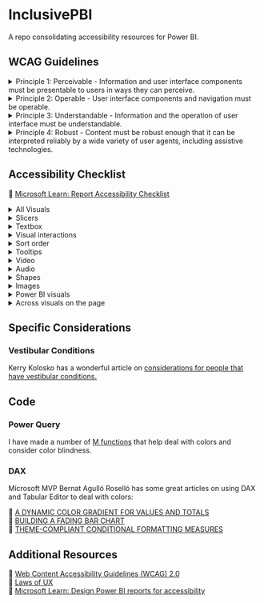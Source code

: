 # InclusivePBI
A repo consolidating accessibility resources for Power BI.

## WCAG Guidelines

<details>
<summary> Principle 1: Perceivable - Information and user interface components must be presentable to users in ways they can perceive. </summary><br />

| Number | Title | Guideline |
| ------ | ----- | --------- |
| 1.1 | Text Alternatives | :link: [Provide text alternatives for any non-text content so that it can be changed into other forms people need, such as large print, braille, speech, symbols or simpler language.](https://www.w3.org/TR/UNDERSTANDING-WCAG20/text-equiv.html) |
| 1.2 | Time-based Media | :link: [Provide alternatives for time-based media.](https://www.w3.org/TR/UNDERSTANDING-WCAG20/media-equiv.html)|
| 1.3 | Adaptable | :link: [Create content that can be presented in different ways (for example simpler layout) without losing information or structure.](https://www.w3.org/TR/UNDERSTANDING-WCAG20/content-structure-separation.html) |
| 1.4 | Distinguishable | :link: [Make it easier for users to see and hear content including separating foreground from background.](https://www.w3.org/TR/UNDERSTANDING-WCAG20/visual-audio-contrast.html) |

<br />

</details>

<details>
<summary> Principle 2: Operable - User interface components and navigation must be operable.</summary> 
<br />

| Number | Title | Guideline |
| ------ | ----- | --------- |
| 2.1 | Keyboard Accessible | :link: [Make all functionality available from a keyboard.](https://www.w3.org/TR/UNDERSTANDING-WCAG20/keyboard-operation.html) |
| 2.2 | Enough Time | :link: [Provide users enough time to read and use content.](https://www.w3.org/TR/UNDERSTANDING-WCAG20/time-limits.html) |
| 2.3 | Seizures | :link: [Do not design content in a way that is known to cause seizures.](https://www.w3.org/TR/UNDERSTANDING-WCAG20/seizure.html) |
| 2.4 | Navigable | :link: [Provide ways to help users navigate, find content, and determine where they are.](https://www.w3.org/TR/UNDERSTANDING-WCAG20/navigation-mechanisms.html) |

<br />

</details>

<details>
<summary> Principle 3: Understandable - Information and the operation of user interface must be understandable. </summary>
<br />

| Number | Title | Guideline |
| ------ | ----- | --------- |
| 3.1 | Readable | :link: [Make text content readable and understandable.](https://www.w3.org/TR/UNDERSTANDING-WCAG20/meaning.html) |
| 3.2 | Predictable | :link: [Make Web pages appear and operate in predictable ways.](https://www.w3.org/TR/UNDERSTANDING-WCAG20/consistent-behavior.html) |
| 3.3 | Input Assistance | :link: [Help users avoid and correct mistakes.](https://www.w3.org/TR/UNDERSTANDING-WCAG20/minimize-error.html) |

<br />

</details>

<details>
<summary> Principle 4: Robust - Content must be robust enough that it can be interpreted reliably by a wide variety of user agents, including assistive technologies. </summary> 
<br />

| Number | Title | Guideline |
| ------ | ----- | --------- |
| 4.1 | Compatible | :link: [Maximize compatibility with current and future user agents, including assistive technologies.](https://www.w3.org/TR/UNDERSTANDING-WCAG20/ensure-compat.html) |

<br />

</details>

## Accessibility Checklist

🔗 [Microsoft Learn: Report Accessibility Checklist](https://learn.microsoft.com/en-us/power-bi/create-reports/desktop-accessibility-creating-reports#report-accessibility-checklist)

<details>
<summary>All Visuals</summary>

- [ ] Ensure color contrast between title, axis label, and data label text and the background are at least 4.5:1.
- [ ] Avoid using color as the only means of conveying information. Use text or icons to supplement or replace the color.
- [ ] Replace unnecessary jargon or acronyms.
- [ ] Ensure alt text is added to all non-decorative visuals on the page.
- [ ] Check that your report page works for users with color vision deficiency.
</details>

<details>
<summary>Slicers</summary>
- [ ]  If you have a collection of several slicers on your report pages, ensure your design is consistent across pages. Use the same font, colors, and spatial position as much as possible.
</details>

<details>
<summary>Textbox</summary>
- [ ] Ensure color contrast between font and background are at least 4.5:1.
- [ ] Make sure to put text contents in the alt text box so screen readers can read them.
</details>

<details>
<summary>Visual interactions</summary>
- [ ] Is key information only accessible through an interaction? If so, rearrange your visuals so they're pre-filtered to make the important conclusion more obvious.
- [ ] Are you using bookmarks for navigation? Try navigating your report with a keyboard to ensure the experience is acceptable for keyboard-only users.
</details>

<details>
<summary>Sort order</summary>
- [ ] Have you purposefully set the sort order of each visual on the page? The accessible Show Data table shows the data in the sort order you have set on the visual.
</details>

<details>
<summary>Tooltips</summary>
- [ ] Don't use tooltips to convey important information. Users with motor issues and users who don't use a mouse will have difficulties accessing them.
- [ ] Do add tooltips to charts as ancillary information. It's included in the accessible Show Data table for each visual.
</details>

<details>
<summary>Video</summary>
- [ ] Avoid video that automatically starts when the page is rendered.
- [ ] Ensure your video has captions, or provide a transcript.
</details>

<details>
<summary>Audio</summary>
- [ ] Avoid audio that automatically starts when the page is rendered.
- [ ] Provide a transcript for any audio.
</details>

<details>
<summary>Shapes</summary>
- [ ] Make sure any decorative shapes are marked as hidden in tab order, so they aren't announced by a screen reader.
- [ ] Avoid using too many decorative shapes to the point where they're distracting.
- [ ] When using shapes to call out data points, use alt text to explain what is being called out.
</details>

<details>
<summary>Images</summary>
- [ ] When using images to call out data points, use alt text to explain what is being called out.
- [ ] Make sure any decorative images are marked as hidden in tab order, so they aren't announced by a screen reader.
- [ ] Avoid using too many decorative images, to the point where they're distracting.
</details>

<details>
<summary>Power BI visuals</summary>
- [ ] Check the accessible Show Data table for Power BI visuals. If the information shown isn't enough, look for another visual.
- [ ] If you use the Play Axis custom visual, ensure it doesn't auto play. Make it obvious that the user must press the play/pause button to start/stop the changing values.
</details>

<details>
<summary>Across visuals on the page</summary>
- [ ] Set tab order and turn off tab order (mark the item as hidden) on any decorative items.
</details>

##  Specific Considerations 

### Vestibular Conditions

Kerry Kolosko has a wonderful article on [considerations for people that have vestibular conditions.](https://kerrykolosko.com/drop-the-drop-shadows/)

## Code

### Power Query

I have made a number of [M functions](https://github.com/cbaragao/InclusivePBI/tree/main/PQ) that help deal with colors and consider color blindness.

### DAX

Microsoft MVP Bernat Agulló Roselló has some great articles on using DAX and Tabular Editor to deal with colors:

🔗 [A DYNAMIC COLOR GRADIENT FOR VALUES AND TOTALS](https://www.esbrina-ba.com/conditional-formatting-with-a-dynamic-divergent-color-gradient-for-values-and-totals/) <br />
:link: [BUILDING A FADING BAR CHART](https://www.esbrina-ba.com/building-a-fading-bar-chart/) <br />
:link: [THEME-COMPLIANT CONDITIONAL FORMATTING MEASURES](https://www.esbrina-ba.com/theme-compliant-conditional-formatting-measures/) <br />

## Additional Resources
:link: [Web Content Accessibility Guidelines (WCAG) 2.0](https://www.w3.org/TR/WCAG20/) <br />
🔗 [Laws of UX](https://lawsofux.com/) <br />
:link: [Microsoft Learn: Design Power BI reports for accessibility](https://learn.microsoft.com/en-us/power-bi/create-reports/desktop-accessibility-creating-reports)    
